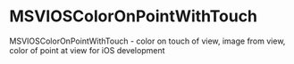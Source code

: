 # MSVIOSColorOnPointWithTouch
MSVIOSColorOnPointWithTouch - color on touch of view, image from view, color of point at view for iOS development
